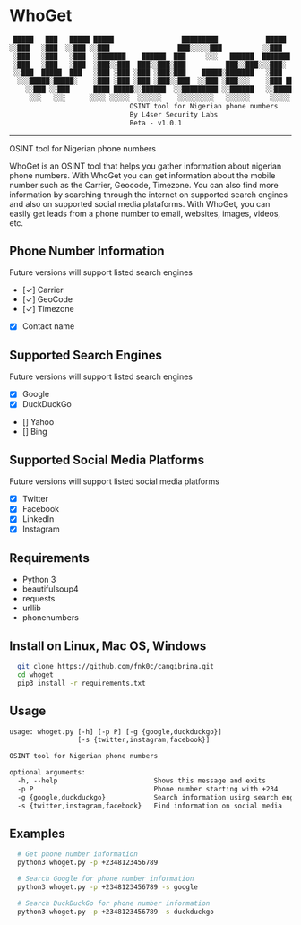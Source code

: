# WhoGet

```txt
 █████   ███   █████ █████                 █████████            █████
░░███   ░███  ░░███ ░░███                 ███░░░░░███          ░░███
 ░███   ░███   ░███  ░███████    ██████  ███     ░░░   ██████  ███████  
 ░███   ░███   ░███  ░███░░███  ███░░███░███          ███░░███░░░███░
 ░░███  █████  ███   ░███ ░███ ░███ ░███░███    █████░███████   ░███
  ░░░█████░█████░    ░███ ░███ ░███ ░███░░███  ░░███ ░███░░░    ░███ ███
    ░░███ ░░███      ████ █████░░██████  ░░█████████ ░░██████   ░░█████
     ░░░   ░░░      ░░░░ ░░░░░  ░░░░░░    ░░░░░░░░░   ░░░░░░     ░░░░░
                              OSINT tool for Nigerian phone numbers
                              By L4ser Security Labs
                              Beta - v1.0.1
```

- - -
OSINT tool for Nigerian phone numbers

WhoGet is an OSINT tool that helps you gather information about nigerian phone numbers.
With WhoGet you can get information about the mobile number such as the 
Carrier, Geocode, Timezone. You can also find more information by searching through
the internet on supported search engines and also on supported social media plataforms.
With WhoGet, you can easily get leads from a phone number to email, websites, images, videos, etc.

## Phone Number Information

Future versions will support listed search engines

* [✓] Carrier
* [✓] GeoCode
* [✓] Timezone
* [x] Contact name

## Supported Search Engines

Future versions will support listed search engines

* [x] Google
* [x] DuckDuckGo
* [] Yahoo
* [] Bing

## Supported Social Media Platforms

Future versions will support listed social media platforms

* [x] Twitter
* [x] Facebook
* [x] LinkedIn
* [x] Instagram

## Requirements

* Python 3
* beautifulsoup4  
* requests
* urllib
* phonenumbers

## Install on Linux, Mac OS, Windows

```bash
  git clone https://github.com/fnk0c/cangibrina.git
  cd whoget
  pip3 install -r requirements.txt
```

## Usage

```txt
usage: whoget.py [-h] [-p P] [-g {google,duckduckgo}]
                 [-s {twitter,instagram,facebook}]

OSINT tool for Nigerian phone numbers

optional arguments:
  -h, --help                        Shows this message and exits
  -p P                              Phone number starting with +234
  -g {google,duckduckgo}            Search information using search engines.
  -s {twitter,instagram,facebook}   Find information on social media
```

## Examples

```bash
  # Get phone number information
  python3 whoget.py -p +2348123456789

  # Search Google for phone number information
  python3 whoget.py -p +2348123456789 -s google

  # Search DuckDuckGo for phone number information
  python3 whoget.py -p +2348123456789 -s duckduckgo

```
